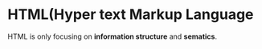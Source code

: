 # HTML(Hyper text Markup Language
HTML is only focusing on **information structure** and **sematics**.
